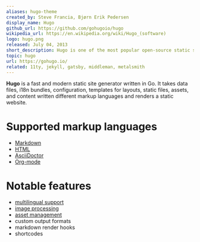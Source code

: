```yaml
---
aliases: hugo-theme
created_by: Steve Francia, Bjørn Erik Pedersen
display_name: Hugo
github_url: https://github.com/gohugoio/hugo
wikipedia_url: https://en.wikipedia.org/wiki/Hugo_(software)
logo: hugo.png
released: July 04, 2013
short_description: Hugo is one of the most popular open-source static site generators.
topic: hugo
url: https://gohugo.io/
related: 11ty, jekyll, gatsby, middleman, metalsmith
---
```

**Hugo** is a fast and modern static site generator written in Go. It takes data files, i18n bundles, configuration, templates for layouts, static files, assets, and content written different markup languages and renders a static website.

# Supported markup languages
* [Markdown](/topics/markdown)
* [HTML](/topics/HTML)
* [AsciiDoctor](/topics/asciidoctor)
* [Org-mode](/topics/org-mode)

# Notable features
* [multilingual support](/topics/multilingual)
* [image processing](/topics/image-processing)
* [asset management](/topics/asset-management)
* custom output formats
* markdown render hooks
* shortcodes
